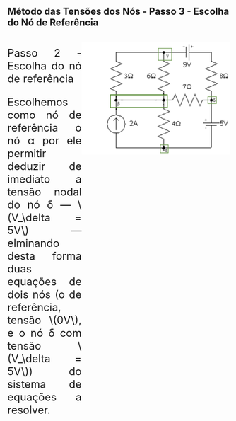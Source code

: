 <style scoped>
    img {
      width: 100%;
      display: block;
      margin-left: auto;
      margin-right: auto;
    }
    .flex-container {
      display: flex;
      justify-content: space-between;
    }
    .flex-paragraph {
        flex: 1;
        margn-right: 10px;
        font-size: 18pt;
        text-align: justify;
    }
    .flex-image {
        flex: 2;
    }
</style>

## Método das Tensões dos Nós - Passo 3 - Escolha do Nó de Referência

<div class="flex-container">
<div class="flex-paragraph">

Passo 2 - Escolha do nó de referência

Escolhemos como nó de referência o nó α por ele permitir deduzir de imediato a tensão nodal do nó δ — \\(V_\delta = 5V\\) — elminando desta forma duas equações de dois nós (o de referência, tensão \\(0V\\), e o nó δ com tensão \\(V_\delta = 5V\\)) do sistema de equações a resolver.

</div>
<div class="flex-image">

<!-- _class: transparent -->
![](img/exemplo-tensao-dos-nos-passo-2.png)

</div>
</div>

